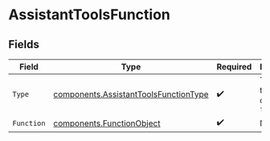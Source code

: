 # AssistantToolsFunction


## Fields

| Field                                                                                          | Type                                                                                           | Required                                                                                       | Description                                                                                    |
| ---------------------------------------------------------------------------------------------- | ---------------------------------------------------------------------------------------------- | ---------------------------------------------------------------------------------------------- | ---------------------------------------------------------------------------------------------- |
| `Type`                                                                                         | [components.AssistantToolsFunctionType](../../models/components/assistanttoolsfunctiontype.md) | :heavy_check_mark:                                                                             | The type of tool being defined: `function`                                                     |
| `Function`                                                                                     | [components.FunctionObject](../../models/components/functionobject.md)                         | :heavy_check_mark:                                                                             | N/A                                                                                            |